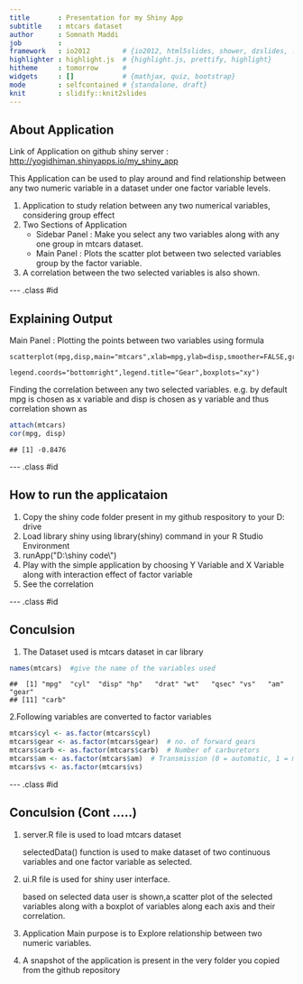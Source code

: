 ```yaml
---
title       : Presentation for my Shiny App
subtitle    : mtcars dataset
author      : Somnath Maddi
job         : 
framework   : io2012        # {io2012, html5slides, shower, dzslides, ...}
highlighter : highlight.js  # {highlight.js, prettify, highlight}
hitheme     : tomorrow      # 
widgets     : []            # {mathjax, quiz, bootstrap}
mode        : selfcontained # {standalone, draft}
knit        : slidify::knit2slides
---
```


## About Application

Link of Application on github shiny server : http://yogidhiman.shinyapps.io/my_shiny_app

This Application can be used to play around and find relationship between any two numeric variable in a dataset under one factor variable levels.

1. Application to study relation between any two numerical variables, considering group effect
2. Two Sections of Application
    - Sidebar Panel : Make you select any two variables along with any one group in mtcars dataset.  
    - Main Panel : Plots the scatter plot between two selected variables group by the factor variable. 
3. A correlation between the two selected variables is also shown.

--- .class #id 

## Explaining Output

Main Panel : Plotting the points between two variables using formula

```
scatterplot(mpg,disp,main="mtcars",xlab=mpg,ylab=disp,smoother=FALSE,groups=gear,
                legend.coords="bottomright",legend.title="Gear",boxplots="xy")
```
Finding the correlation between any two selected variables. e.g. by default mpg is chosen as x variable and disp is chosen as y variable and thus correlation shown as 

```r
attach(mtcars)
cor(mpg, disp)
```

```
## [1] -0.8476
```


--- .class #id 


## How to run the applicataion

1. Copy the shiny code folder present in my github respository to your D: drive
2. Load library shiny using library(shiny) command in your R Studio Environment
3. runApp("D:\\shiny code\\")
4. Play with the simple application by choosing Y Variable and X Variable along with interaction effect of factor variable
5. See the correlation 


--- .class #id 


## Conculsion

1. The Dataset used is mtcars dataset in car library

```r
names(mtcars)  #give the name of the variables used
```

```
##  [1] "mpg"  "cyl"  "disp" "hp"   "drat" "wt"   "qsec" "vs"   "am"   "gear"
## [11] "carb"
```

2.Following variables are converted to factor variables 


```r
mtcars$cyl <- as.factor(mtcars$cyl)
mtcars$gear <- as.factor(mtcars$gear)  # no. of forward gears
mtcars$carb <- as.factor(mtcars$carb)  # Number of carburetors
mtcars$am <- as.factor(mtcars$am)  # Transmission (0 = automatic, 1 = manual)
mtcars$vs <- as.factor(mtcars$vs)
```



--- .class #id 

## Conculsion (Cont .....)

1.  server.R file is used to load mtcars dataset 
    
      selectedData() function is used to make dataset of two continuous variables and one factor variable as selected.

2.  ui.R file is used for shiny user interface.

      based on selected data user is shown,a scatter plot of the selected variables along with a boxplot of variables along each axis and their correlation.
      
3.  Application Main purpose is to Explore relationship between two numeric variables.

4. A snapshot of the application is present in the very folder you copied from the github repository
      
      

